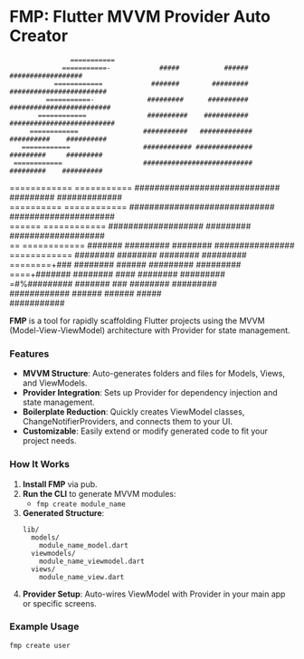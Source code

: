 # FMP: Flutter MVVM Provider Auto Creator


                   ===========                                                                      
                 ===========-            #####           ######         ##################          
               ============            #######        #########      ########################       
             ===========-             #########      ##########      #########################      
           ============               ##########    ###########     ##########################      
         ============                ###########   #############       ##########    ##########     
       ============                  ############ ##############       #########     #########      
     ============                    ###########################       #########    ##########      
   ============    ===========      #############################      ######### #############      
   ==========    ============       #############################      #####################        
     ======    ============        ###################  #########      ###################          
       ==    ============          #######  #########    ########     ################              
           ============           ########  ########     ########     #########                     
           ========+###           ########   ######      #########    #########                     
             ====+#######        ########     ####        ########    #########                     
               =#%#########      #######      ###         ########    #########                     
                 ############     ######                  ######      #####                         
                   ###########                    



**FMP** is a tool for rapidly scaffolding Flutter projects using the MVVM (Model-View-ViewModel) architecture with Provider for state management.

### Features

- **MVVM Structure**: Auto-generates folders and files for Models, Views, and ViewModels.
- **Provider Integration**: Sets up Provider for dependency injection and state management.
- **Boilerplate Reduction**: Quickly creates ViewModel classes, ChangeNotifierProviders, and connects them to your UI.
- **Customizable**: Easily extend or modify generated code to fit your project needs.

### How It Works

1. **Install FMP** via pub.
2. **Run the CLI** to generate MVVM modules:
   - `fmp create module_name`
3. **Generated Structure**:
    ```
    lib/
      models/
        module_name_model.dart
      viewmodels/
        module_name_viewmodel.dart
      views/
        module_name_view.dart
    ```
4. **Provider Setup**: Auto-wires ViewModel with Provider in your main app or specific screens.

### Example Usage

```bash
fmp create user